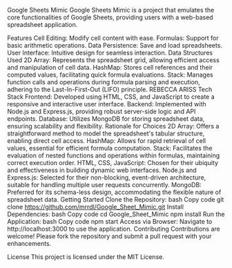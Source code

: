 Google Sheets Mimic
Google Sheets Mimic is a project that emulates the core functionalities of Google Sheets, providing users with a web-based spreadsheet application.

Features
Cell Editing: Modify cell content with ease.
Formulas: Support for basic arithmetic operations.
Data Persistence: Save and load spreadsheets.
User Interface: Intuitive design for seamless interaction.
Data Structures Used
2D Array: Represents the spreadsheet grid, allowing efficient access and manipulation of cell data.
HashMap: Stores cell references and their computed values, facilitating quick formula evaluations.
Stack: Manages function calls and operations during formula parsing and execution, adhering to the Last-In-First-Out (LIFO) principle. 
REBECCA ARISS
Tech Stack
Frontend: Developed using HTML, CSS, and JavaScript to create a responsive and interactive user interface.
Backend: Implemented with Node.js and Express.js, providing robust server-side logic and API endpoints.
Database: Utilizes MongoDB for storing spreadsheet data, ensuring scalability and flexibility.
Rationale for Choices
2D Array: Offers a straightforward method to model the spreadsheet's tabular structure, enabling direct cell access.
HashMap: Allows for rapid retrieval of cell values, essential for efficient formula computation.
Stack: Facilitates the evaluation of nested functions and operations within formulas, maintaining correct execution order.
HTML, CSS, JavaScript: Chosen for their ubiquity and effectiveness in building dynamic web interfaces.
Node.js and Express.js: Selected for their non-blocking, event-driven architecture, suitable for handling multiple user requests concurrently.
MongoDB: Preferred for its schema-less design, accommodating the flexible nature of spreadsheet data.
Getting Started
Clone the Repository:
bash
Copy code
git clone https://github.com/mrrdl/Google_Sheet_Mimic.git
Install Dependencies:
bash
Copy code
cd Google_Sheet_Mimic
npm install
Run the Application:
bash
Copy code
npm start
Access via Browser: Navigate to http://localhost:3000 to use the application.
Contributing
Contributions are welcome! Please fork the repository and submit a pull request with your enhancements.

License
This project is licensed under the MIT License.
